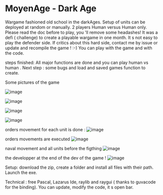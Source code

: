# MoyenAge - Dark Age
Wargame fashioned old school in the darkAges.  Setup of units can be deployed at random or manually. 2 players Human versus
Human only. Please read the doc before to play, you 'll remove some headashes!  It was a defi ( challenge) to create a playable wargame in one month.
It s not easy to play the defender side. If critics about this hard side, contact me by issue or update and recompile the game ! :-)
You can play with the game and with the code.

 steps finished: All major functions are done and you can play human vs human  . Next step : some bugs and load and saved games function to create.


Some pictures of the game

![image](https://github.com/user-attachments/assets/eb0720bd-ea9f-4f2b-bcdb-2b55e2c8e319)


![image](https://github.com/user-attachments/assets/35dd166d-94e3-44fe-8765-ea6d8f3866b9)

![image](https://github.com/user-attachments/assets/042582eb-4936-4f64-8de0-85fa4fdbd475)

![image](https://github.com/user-attachments/assets/468fbfa0-d2c4-434c-88a2-988c4f948a37)

orders movement for each unit is done :
![image](https://github.com/user-attachments/assets/eadd40b4-5dc8-4c95-8a6e-1668f2d4b95d)

orders movements are executed 
![image](https://github.com/user-attachments/assets/16a80d27-f324-4e47-a0f4-a61ee770c2a2)

naval movement  and all units before the figthing
![image](https://github.com/user-attachments/assets/bf9c3c46-7d30-4c2d-9c0d-2b3288b6d1c6)

the developper at the end of the dev of the game !
![image](https://github.com/user-attachments/assets/c784c1ca-c283-458c-992b-86a2a45fed78)

Setup: download the zip,  create a folder and install all files with their path. Launch the exe.

Technical : free Pascal, Lazarus Ide,  raylib and raygui ( thanks to guvacode for the binding). 
You can update, modify the code, it s open bar. 











